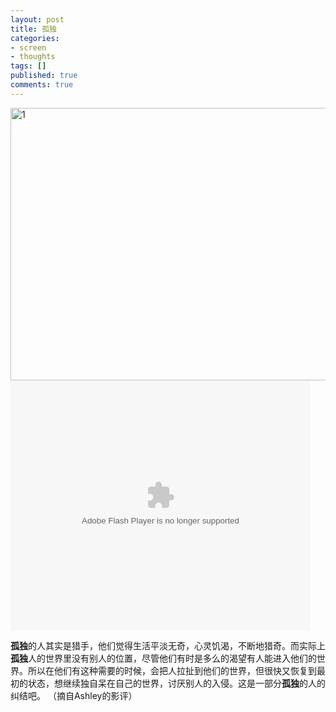 ```yaml
---
layout: post
title: 孤独
categories:
- screen
- thoughts
tags: []
published: true
comments: true
---
```

<p><img class="alignnone" title="1" src="http://farm1.static.flickr.com/51/136720071_c88e1a82e8_z.jpg?zz=1" alt="1" width="640" height="436" /><object classid="clsid:d27cdb6e-ae6d-11cf-96b8-444553540000" width="480" height="400" codebase="http://download.macromedia.com/pub/shockwave/cabs/flash/swflash.cab#version=6,0,40,0"><param name="align" value="middle" /><param name="src" value="http://player.youku.com/player.php/sid/XMTc3OTI2MDI0/v.swf" /><param name="quality" value="high" /><embed type="application/x-shockwave-flash" width="480" height="400" src="http://player.youku.com/player.php/sid/XMTc3OTI2MDI0/v.swf" quality="high" align="middle"></embed></object></p>

<p><strong>孤独</strong>的人其实是猎手，他们觉得生活平淡无奇，心灵饥渴，不断地猎奇。而实际上<strong>孤独</strong>人的世界里没有别人的位置，尽管他们有时是多么的渴望有人能进入他们的世界。所以在他们有这种需要的时候，会把人拉扯到他们的世界，但很快又恢复到最初的状态，想继续独自呆在自己的世界，讨厌别人的入侵。这是一部分<strong>孤独</strong>的人的纠结吧。 （摘自Ashley的影评）</p>
